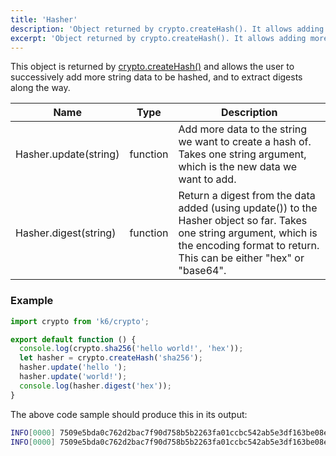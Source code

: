 ```yaml
---
title: 'Hasher'
description: 'Object returned by crypto.createHash(). It allows adding more data to be hashed and to extract digests along the way.'
excerpt: 'Object returned by crypto.createHash(). It allows adding more data to be hashed and to extract digests along the way.'
---
```


This object is returned by [crypto.createHash()](/javascript-api/v0.31/k6-crypto/createhash-algorithm)
and allows the user to successively add more string data to be hashed, and to extract digests along the way.

| Name                  | Type     | Description                                                                                                                                                                                |
| --------------------- | -------- | ------------------------------------------------------------------------------------------------------------------------------------------------------------------------------------------ |
| Hasher.update(string) | function | Add more data to the string we want to create a hash of. Takes one string argument, which is the new data we want to add.                                                                  |
| Hasher.digest(string) | function | Return a digest from the data added (using update()) to the Hasher object so far. Takes one string argument, which is the encoding format to return. This can be either "hex" or "base64". |

### Example

<CodeGroup labels={[]}>

```javascript
import crypto from 'k6/crypto';

export default function () {
  console.log(crypto.sha256('hello world!', 'hex'));
  let hasher = crypto.createHash('sha256');
  hasher.update('hello ');
  hasher.update('world!');
  console.log(hasher.digest('hex'));
}
```

</CodeGroup>

The above code sample should produce this in its output:

```bash
INFO[0000] 7509e5bda0c762d2bac7f90d758b5b2263fa01ccbc542ab5e3df163be08e6ca9
INFO[0000] 7509e5bda0c762d2bac7f90d758b5b2263fa01ccbc542ab5e3df163be08e6ca9
```
